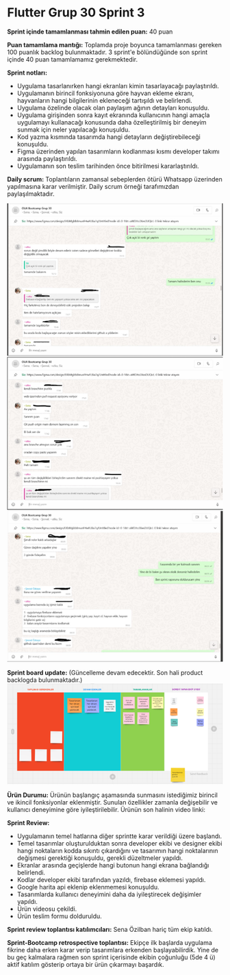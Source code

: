 # Flutter Grup 30 Sprint 3
**Sprint içinde tamamlanması tahmin edilen puan:** 40 puan

**Puan tamamlama mantığı:** Toplamda proje boyunca tamamlanması gereken 100 puanlık backlog bulunmaktadır. 3 sprint'e bölündüğünde son sprint içinde 40 puan tamamlamamız gerekmektedir.

**Sprint notları:**
- Uygulama tasarlanırken hangi ekranları kimin tasarlayacağı paylaştırıldı.
- Uygulamanın birincil fonksiyonuna göre hayvan ekleme ekranı, hayvanların hangi bilgilerinin ekleneceği tartışıldı ve belirlendi.
- Uygulama özelinde olacak olan paylaşım ağının detayları konuşuldu.
- Uygulama girişinden sonra kayıt ekranında kullanıcının hangi amaçla uygulamayı kullanacağı konusunda daha özelleştirilmiş bir deneyim sunmak için neler yapılacağı konuşuldu.
- Kod yazma kısmında tasarımda hangi detayların değiştirebileceği konuşuldu.
- Figma üzerinden yapılan tasarımların kodlanması kısmı developer takımı arasında paylaştırıldı.
- Uygulamanın son teslim tarihinden önce bitirilmesi kararlaştırıldı.

**Daily scrum:** Toplantıların zamansal sebeplerden ötürü Whatsapp üzerinden yapılmasına karar verilmiştir. Daily scrum örneği tarafımızdan paylaşılmaktadır. 

![image_1](sprint_3_images/Picture1.png)
![image_2](sprint_3_images/Picture2.png)
![image_3](sprint_3_images/Picture3.png)

**Sprint board update:** (Güncelleme devam edecektir. Son hali product backlogda bulunmaktadır.) <br>
![image_4](sprint_3_images/Picture4.png)

**Ürün Durumu:** Ürünün başlangıç aşamasında sunmasını istediğimiz birincil ve ikincil fonksiyonlar eklenmiştir. Sunulan özellikler zamanla değişebilir ve kullanıcı deneyimine göre iyileştirilebilir. Ürünün son halinin video linki:

**Sprint Review:**
- Uygulamanın temel hatlarına diğer sprintte karar verildiği üzere başlandı.
- Temel tasarımlar oluşturulduktan sonra developer ekibi ve designer ekibi hangi noktaların kodda sıkıntı çıkardığını ve tasarımın hangi noktalarının değişmesi gerektiği konuşuldu, gerekli düzeltmeler yapıldı.
- Ekranlar arasında geçişlerde hangi butonun hangi ekrana bağlandığı belirlendi.
- Kodlar developer ekibi tarafından yazıldı, firebase eklemesi yapıldı.
- Google harita api eklenip eklenmemesi konuşuldu.
- Tasarımlarda kullanıcı deneyimini daha da iyileştirecek değişimler yapıldı.
- Ürün videosu çekildi.
- Ürün teslim formu dolduruldu.

**Sprint review toplantısı katılımcıları:** Sena Özilban hariç tüm ekip katıldı. 

**Sprint-Bootcamp retrospective toplantısı:** Ekipçe ilk başlarda uygulama fikrine daha erken karar verip tasarımlara erkenden başlayabilirdik. Yine de bu geç kalmalara rağmen son sprint içerisinde ekibin çoğunluğu (5de 4 ü) aktif katılım gösterip ortaya bir ürün çıkarmayı başardık.
